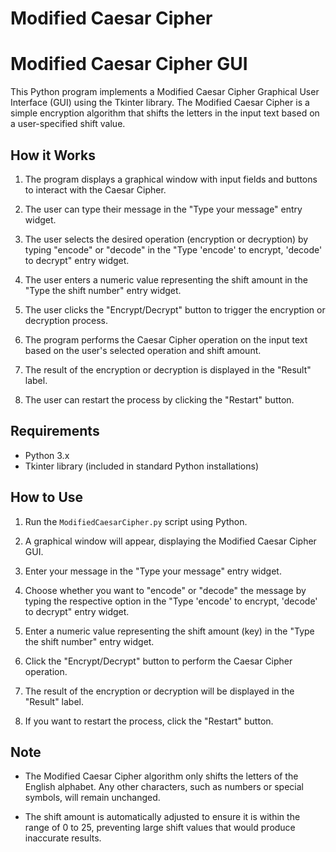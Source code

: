 # Modified Caesar Cipher
 
# Modified Caesar Cipher GUI

This Python program implements a Modified Caesar Cipher Graphical User Interface (GUI) using the Tkinter library. The Modified Caesar Cipher is a simple encryption algorithm that shifts the letters in the input text based on a user-specified shift value.

## How it Works

1. The program displays a graphical window with input fields and buttons to interact with the Caesar Cipher.

2. The user can type their message in the "Type your message" entry widget.

3. The user selects the desired operation (encryption or decryption) by typing "encode" or "decode" in the "Type 'encode' to encrypt, 'decode' to decrypt" entry widget.

4. The user enters a numeric value representing the shift amount in the "Type the shift number" entry widget.

5. The user clicks the "Encrypt/Decrypt" button to trigger the encryption or decryption process.

6. The program performs the Caesar Cipher operation on the input text based on the user's selected operation and shift amount.

7. The result of the encryption or decryption is displayed in the "Result" label.

8. The user can restart the process by clicking the "Restart" button.

## Requirements

- Python 3.x
- Tkinter library (included in standard Python installations)

## How to Use

1. Run the `ModifiedCaesarCipher.py` script using Python.

2. A graphical window will appear, displaying the Modified Caesar Cipher GUI.

3. Enter your message in the "Type your message" entry widget.

4. Choose whether you want to "encode" or "decode" the message by typing the respective option in the "Type 'encode' to encrypt, 'decode' to decrypt" entry widget.

5. Enter a numeric value representing the shift amount (key) in the "Type the shift number" entry widget.

6. Click the "Encrypt/Decrypt" button to perform the Caesar Cipher operation.

7. The result of the encryption or decryption will be displayed in the "Result" label.

8. If you want to restart the process, click the "Restart" button.

## Note

- The Modified Caesar Cipher algorithm only shifts the letters of the English alphabet. Any other characters, such as numbers or special symbols, will remain unchanged.

- The shift amount is automatically adjusted to ensure it is within the range of 0 to 25, preventing large shift values that would produce inaccurate results.